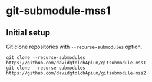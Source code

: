 # git-submodule-mss1

## Initial setup

Git clone repositories with `--recurse-submodules` option.

    git clone --recurse-submodules https://github.com/davidgfolchApium/gitsubmodule-mss1
    git clone --recurse-submodules https://github.com/davidgfolchApium/gitsubmodule-mss2
